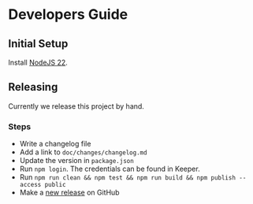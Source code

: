 # Developers Guide

## Initial Setup

Install [NodeJS 22](https://nodejs.org/en/download).

## Releasing

Currently we release this project by hand.

### Steps

* Write a changelog file
* Add a link to `doc/changes/changelog.md`
* Update the version in `package.json`
* Run `npm login`. The credentials can be found in Keeper.
* Run `npm run clean && npm test && npm run build && npm publish --access public`
* Make a [new release](https://github.com/exasol/extension-parameter-validator/releases/new) on GitHub
